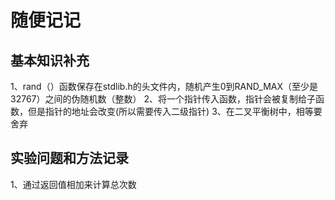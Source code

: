# 随便记记
## 基本知识补充
1、rand（）函数保存在stdlib.h的头文件内，随机产生0到RAND_MAX（至少是32767）之间的伪随机数（整数）
2、将一个指针传入函数，指针会被复制给子函数，但是指针的地址会改变(所以需要传入二级指针)
3、在二叉平衡树中，相等要舍弃

## 实验问题和方法记录
1、通过返回值相加来计算总次数

